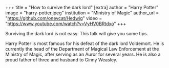 +++
title = "How to survive the dark lord" 
[extra] 
author = "Harry Potter"
image = "harry-potter.jpeg" 
institution = "Ministry of Magic" 
author_url = "https://github.com/onevcat/Hedwig" 
video = "https://www.youtube.com/watch?v=VyHV0BRtdxo" 
+++

Surviving the dark lord is not easy. This talk will give you some tips.

Harry Potter is most famous for his defeat of the dark lord Voldemort. He is currently the head of the Department of Magical Law Enforcement at the Ministry of Magic, after serving as an Auror for several years. He is also a proud father of three and husband to Ginny Weasley.